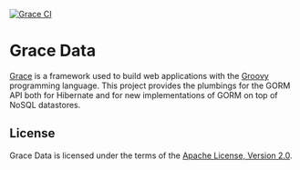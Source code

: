 [![Grace CI](https://github.com/graceframework/grace-data/actions/workflows/gradle.yml/badge.svg)](https://github.com/graceframework/grace-data/actions/workflows/gradle.yml)

# Grace Data

[Grace](https://github.com/graceframework/grace-framework) is a framework used to build web applications with the [Groovy](https://groovy-lang.org/) programming language. This project provides the plumbings for the GORM API both for Hibernate and for new implementations of GORM on top of NoSQL datastores.

## License

Grace Data is licensed under the terms of the [Apache License, Version 2.0](https://www.apache.org/licenses/LICENSE-2.0.html).